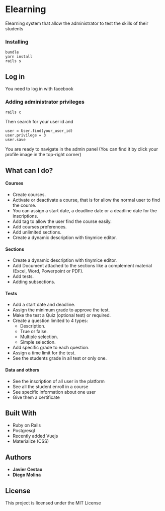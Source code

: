 # Elearning

Elearning system that allow the administrator to test the skills of their students


### Installing


```
bundle
yarn install
rails s
```



## Log in

You need to log in with facebook

### Adding administrator privileges

```
rails c
```
Then search for your user id and

```
user = User.find(your_user_id)
user.privilege = 3 
user.save
```

You are ready to navigate in the admin panel (You can find it by click your profile image in the top-right corner)



## What can I do?



#### Courses

* Create courses.
* Activate or deactivate a course, that is for allow the normal user to find the course.
* You can assign a start date, a deadline date or a deadline date for the inscriptions.
* Add tag to allow the user find the course easily.
* Add courses preferences.
* Add unlimited sections.
* Create a dynamic description with tinymice editor.

#### Sections

* Create a dynamic description with tinymice editor.
* Add Document attached to the sections like a complement material (Excel, Word, Powerpoint or PDF).
* Add tests.
* Adding subsections.


#### Tests
*	Add a start date and deadline.
*	Assign the minimum grade to approve the test.
*	Make the test a Quiz (optional test) or required.
*	Create a question limited to 4 types:
	* Description.
	* True or false.
	* Multiple selection.
	* Simple selection.
* Add specific grade to each question.
* Assign a time limit for the test.
* See the students grade in all test or only one.

#### Data and others
* See the inscription of all user in the platform
* See all the student enroll in a course
* See specific information about one user
* Give them a certificate

## Built With

* Ruby on Rails
* Postgresql
* Recently added Vuejs
* Materialize (CSS)

## Authors

* **Javier Cestau** 
* **Diego Molina** 

## License

This project is licensed under the MIT License 
